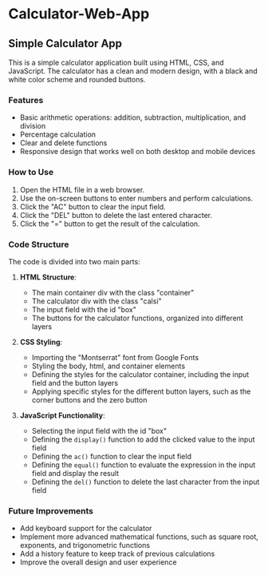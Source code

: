 # Calculator-Web-App
## Simple Calculator App

This is a simple calculator application built using HTML, CSS, and JavaScript. The calculator has a clean and modern design, with a black and white color scheme and rounded buttons.

### Features

- Basic arithmetic operations: addition, subtraction, multiplication, and division
- Percentage calculation
- Clear and delete functions
- Responsive design that works well on both desktop and mobile devices

### How to Use

1. Open the HTML file in a web browser.
2. Use the on-screen buttons to enter numbers and perform calculations.
3. Click the "AC" button to clear the input field.
4. Click the "DEL" button to delete the last entered character.
5. Click the "=" button to get the result of the calculation.

### Code Structure

The code is divided into two main parts:

1. **HTML Structure**:
   - The main container div with the class "container"
   - The calculator div with the class "calsi"
   - The input field with the id "box"
   - The buttons for the calculator functions, organized into different layers

2. **CSS Styling**:
   - Importing the "Montserrat" font from Google Fonts
   - Styling the body, html, and container elements
   - Defining the styles for the calculator container, including the input field and the button layers
   - Applying specific styles for the different button layers, such as the corner buttons and the zero button

3. **JavaScript Functionality**:
   - Selecting the input field with the id "box"
   - Defining the `display()` function to add the clicked value to the input field
   - Defining the `ac()` function to clear the input field
   - Defining the `equal()` function to evaluate the expression in the input field and display the result
   - Defining the `del()` function to delete the last character from the input field

### Future Improvements

- Add keyboard support for the calculator
- Implement more advanced mathematical functions, such as square root, exponents, and trigonometric functions
- Add a history feature to keep track of previous calculations
- Improve the overall design and user experience
